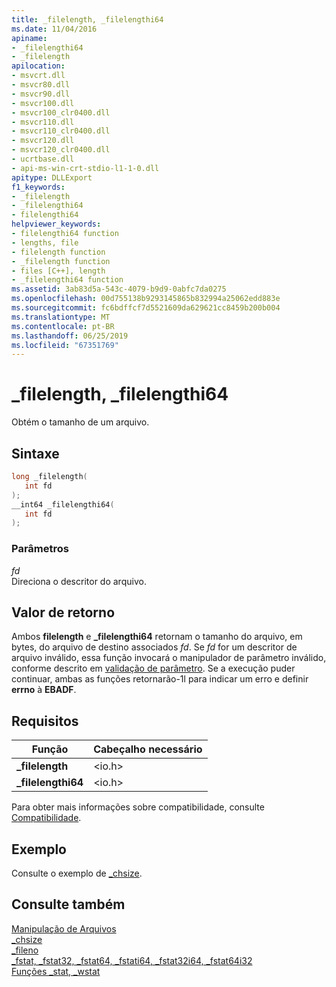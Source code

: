 ```yaml
---
title: _filelength, _filelengthi64
ms.date: 11/04/2016
apiname:
- _filelengthi64
- _filelength
apilocation:
- msvcrt.dll
- msvcr80.dll
- msvcr90.dll
- msvcr100.dll
- msvcr100_clr0400.dll
- msvcr110.dll
- msvcr110_clr0400.dll
- msvcr120.dll
- msvcr120_clr0400.dll
- ucrtbase.dll
- api-ms-win-crt-stdio-l1-1-0.dll
apitype: DLLExport
f1_keywords:
- _filelength
- _filelengthi64
- filelengthi64
helpviewer_keywords:
- filelengthi64 function
- lengths, file
- filelength function
- _filelength function
- files [C++], length
- _filelengthi64 function
ms.assetid: 3ab83d5a-543c-4079-b9d9-0abfc7da0275
ms.openlocfilehash: 00d755138b9293145865b832994a25062edd883e
ms.sourcegitcommit: fc6bdffcf7d5521609da629621cc8459b200b004
ms.translationtype: MT
ms.contentlocale: pt-BR
ms.lasthandoff: 06/25/2019
ms.locfileid: "67351769"
---
```

# <a name="filelength-filelengthi64"></a>_filelength, _filelengthi64

Obtém o tamanho de um arquivo.

## <a name="syntax"></a>Sintaxe

```C
long _filelength(
   int fd
);
__int64 _filelengthi64(
   int fd
);
```

### <a name="parameters"></a>Parâmetros

*fd*<br/>
Direciona o descritor do arquivo.

## <a name="return-value"></a>Valor de retorno

Ambos **filelength** e **_filelengthi64** retornam o tamanho do arquivo, em bytes, do arquivo de destino associados *fd*. Se *fd* for um descritor de arquivo inválido, essa função invocará o manipulador de parâmetro inválido, conforme descrito em [validação de parâmetro](../../c-runtime-library/parameter-validation.md). Se a execução puder continuar, ambas as funções retornarão-1l para indicar um erro e definir **errno** à **EBADF**.

## <a name="requirements"></a>Requisitos

|Função|Cabeçalho necessário|
|--------------|---------------------|
|**_filelength**|\<io.h>|
|**_filelengthi64**|\<io.h>|

Para obter mais informações sobre compatibilidade, consulte [Compatibilidade](../../c-runtime-library/compatibility.md).

## <a name="example"></a>Exemplo

Consulte o exemplo de [_chsize](chsize.md).

## <a name="see-also"></a>Consulte também

[Manipulação de Arquivos](../../c-runtime-library/file-handling.md)<br/>
[_chsize](chsize.md)<br/>
[_fileno](fileno.md)<br/>
[_fstat, _fstat32, _fstat64, _fstati64, _fstat32i64, _fstat64i32](fstat-fstat32-fstat64-fstati64-fstat32i64-fstat64i32.md)<br/>
[Funções _stat, _wstat](stat-functions.md)<br/>
